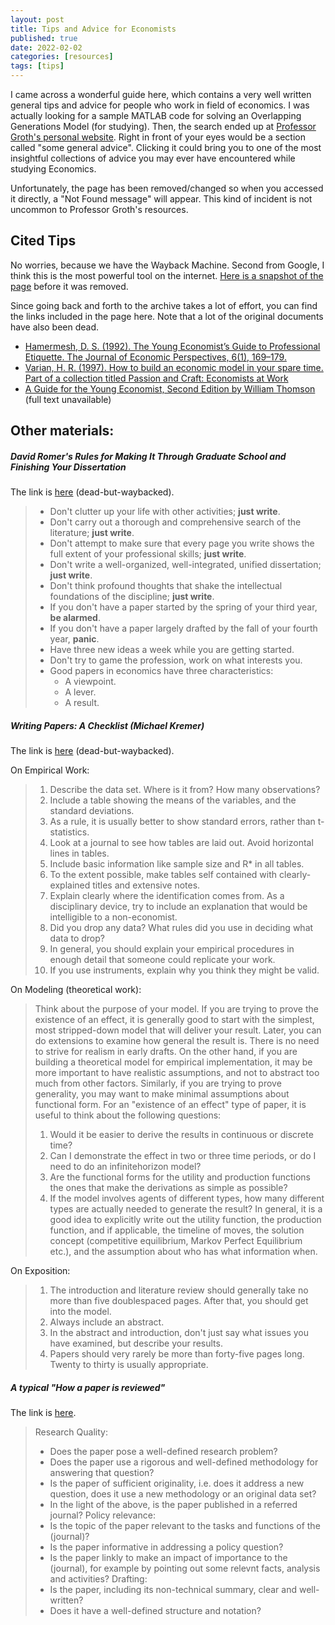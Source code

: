 ```yaml
---
layout: post
title: Tips and Advice for Economists
published: true
date: 2022-02-02
categories: [resources]
tags: [tips]
---
```


I came across a wonderful guide here, which contains a very well written general tips and advice for people who work in field of economics.
I was actually looking for a sample MATLAB code for solving an Overlapping Generations Model (for studying). Then, the search ended up at [Professor Groth's personal website](https://web.econ.ku.dk/okocg/).
Right in front of your eyes would be a section called "some general advice". 
Clicking it could bring you to one of the most insightful collections of advice you may ever have encountered while studying Economics.

Unfortunately, the page has been removed/changed so when you accessed it directly, a "Not Found message" will appear. 
This kind of incident is not uncommon to Professor Groth's resources.

## Cited Tips

No worries, because we have the Wayback Machine. 
Second from Google, I think this is the most powerful tool on the internet. [Here is a snapshot of the page](https://web.archive.org/web/20070610021332/http://www.econ.ku.dk/okocg/R%C3%A5d-skr-arbejder/Skriftlige%20arbejder.htm) before it was removed.

Since going back and forth to the archive takes a lot of effort, you can find the links included in the page here.
Note that a lot of the original documents have also been dead.

- [Hamermesh, D. S. (1992). The Young Economist’s Guide to Professional Etiquette. The Journal of Economic Perspectives, 6(1), 169–179.](https://pubs.aeaweb.org/doi/pdfplus/10.1257/jep.6.1.169?fbclid=IwAR0Fk7ji6eK_d17KcJftDvRLPSSc0yeg5wq4ND2-G9MZZo32QU9yvqMdCtY)
- [Varian, H. R. (1997). How to build an economic model in your spare time. Part of a collection titled Passion and Craft: Economists at Work](https://people.ischool.berkeley.edu/~hal/Papers/how.pdf)
- [A Guide for the Young Economist, Second Edition by William Thomson](https://mitpress.mit.edu/books/guide-young-economist-second-edition) (full text unavailable)

## Other materials:

##### David Romer's Rules for Making It Through Graduate School and Finishing Your Dissertation

The link is [here](https://web.archive.org/web/20070611203317/http://econ161.berkeley.edu/Teaching_Folder/Romers_rules.html) (dead-but-waybacked).

> - Don't clutter up your life with other activities; **just write**.
> - Don't carry out a thorough and comprehensive search of the literature; **just write**.
> - Don't attempt to make sure that every page you write shows the full extent of your professional skills; **just write**.
> - Don't write a well-organized, well-integrated, unified dissertation; **just write**.
> - Don't think profound thoughts that shake the intellectual foundations of the discipline; **just write**.
> - If you don't have a paper started by the spring of your third year, **be alarmed**.
> - If you don't have a paper largely drafted by the fall of your fourth year, **panic**.
> - Have three new ideas a week while you are getting started.
> - Don't try to game the profession, work on what interests you.
> - Good papers in economics have three characteristics:
>   - A viewpoint.
>   - A lever.
>   - A result.

##### Writing Papers: A Checklist (Michael Kremer)

The link is [here](https://web.archive.org/web/20070802095624/http://post.economics.harvard.edu/faculty/kremer/papers/checklist.pdf) (dead-but-waybacked).

On Empirical Work:

> 1. Describe the data set. Where is it from? How many observations?
> 2. Include a table showing the means of the variables, and the standard deviations.
> 3. As a rule, it is usually better to show standard errors, rather than t-statistics.
> 4. Look at a journal to see how tables are laid out. Avoid horizontal lines in tables.
> 5. Include basic information like sample size and R* in all tables.
> 6. To the extent possible, make tables self contained with clearly-explained titles and extensive notes.
> 7. Explain clearly where the identification comes from. As a disciplinary device, try to include an explanation that would be intelligible to a non-economist.
> 8. Did you drop any data? What rules did you use in deciding what data to drop?
> 9. In general, you should explain your empirical procedures in enough detail that someone could replicate your work.
> 10. If you use instruments, explain why you think they might be valid.

On Modeling (theoretical work):

> Think about the purpose of your model. If you are trying to prove the existence of an effect, it is generally good to start with the simplest, most stripped-down model that will deliver your result. Later, you can do extensions to examine how general the result is. There is no need to strive for realism in early drafts. On the other hand, if you are building a theoretical model for empirical implementation, it may be more important to have realistic assumptions, and not to abstract too much from other factors. Similarly, if you are trying to prove generality, you may want to make minimal assumptions about functional form. For an "existence of an effect" type of paper, it is useful to think about the following questions:
> 1. Would it be easier to derive the results in continuous or discrete time?
> 2. Can I demonstrate the effect in two or three time periods, or do I need to do an infinitehorizon model?
> 3. Are the functional forms for the utility and production functions the ones that make the derivations as simple as possible?
> 4. If the model involves agents of different types, how many different types are actually needed to generate the result?
> In general, it is a good idea to explicitly write out the utility function, the production function, and if applicable, the timeline of moves, the solution concept (competitive equilibrium, Markov Perfect Equilibrium etc.), and the assumption about who has what information when.

On Exposition:

> 1. The introduction and literature review should generally take no more than five doublespaced pages. After that, you should get into the model.
> 2. Always include an abstract.
> 3. In the abstract and introduction, don't just say what issues you have examined, but describe your results.
> 4. Papers should very rarely be more than forty-five pages long. Twenty to thirty is usually appropriate.

##### A typical "How a paper is reviewed"

The link is [here](https://web.econ.ku.dk/okocg/Forside/Evaluating%20a%20research%20article.pdf).

> Research Quality:
> - Does the paper pose a well-defined research problem?
> - Does the paper use a rigorous and well-defined methodology for answering that question?
> - Is the paper of sufficient originality, i.e. does it address a new question, does it use a new methodology or an original data set?
> - In the light of the above, is the paper published in a referred journal?
> Policy relevance:
> - Is the topic of the paper relevant to the tasks and functions of the (journal)?
> - Is the paper informative in addressing a policy question?
> - Is the paper linkly to make an impact of importance to the (journal), for example by pointing out some relevnt facts, analysis and activities?
> Drafting:
> - Is the paper, including its non-technical summary, clear and well-written?
> - Does it have a well-defined structure and notation?

